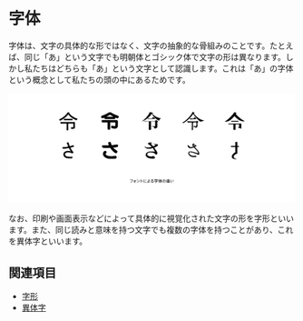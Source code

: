 # 字体

字体は、文字の具体的な形ではなく、文字の抽象的な骨組みのことです。たとえば、同じ「あ」という文字でも明朝体とゴシック体で文字の形は異なります。しかし私たちはどちらも「あ」という文字として認識します。これは「あ」の字体という概念として私たちの頭の中にあるためです。

![フォントによる字体の違い](../images/jitai.png)

なお、印刷や画面表示などによって具体的に視覚化された文字の形を字形といいます。また、同じ読みと意味を持つ文字でも複数の字体を持つことがあり、これを異体字といいます。

## 関連項目

- [字形](./jikei.md)
- [異体字](./itaiji.md)
